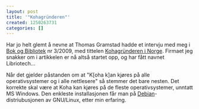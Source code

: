 ```yaml
---
layout: post
title: '"Kohagründeren"'
created: 1250263731
categories: []
---
```

<p>Har jo helt glemt å nevne at Thomas Gramstad hadde et intervju med meg i <a href="http://www.bokogbibliotek.no/">Bok og Bibliotek</a> nr 3/2009, med tittelen <a href="http://www.bokogbibliotek.no/index.php?option=com_content&task=view&id=1149&Itemid=1">Kohagründeren i Norge</a>. Firmaet jeg snakker om i artikkelen er nå altså startet opp, og har fått navnet Libriotech...</p>
<p>Når det gjelder påstanden om at "K[oha k]an kjøres på alle operativsystemer og i alle nettlesere" så stemmer det bare nesten. Det korrekte skal være at Koha kan kjøres på de fleste operativsystemer, unntatt MS Windows. Den enkleste installasjonen får man på <a href="http://www.debian.org/">Debian</a>-distriubusjonen av GNU/Linux, etter min erfaring.</p>
